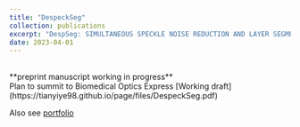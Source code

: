 ```yaml
---
title: "DespeckSeg"
collection: publications
excerpt: "DespSeg: SIMULTANEOUS SPECKLE NOISE REDUCTION AND LAYER SEGMENTATION FOR RETINA VISIBLE LIGHT OCT"
date: 2023-04-01
---
```

<br/>
**preprint manuscript working in progress**
<br/>
Plan to summit to Biomedical Optics Express
[Working draft](https://tianyiye98.github.io/page/files/DespeckSeg.pdf)

Also see [portfolio](https://tianyiye98.github.io/page/portfolio/DespeckSeg)
